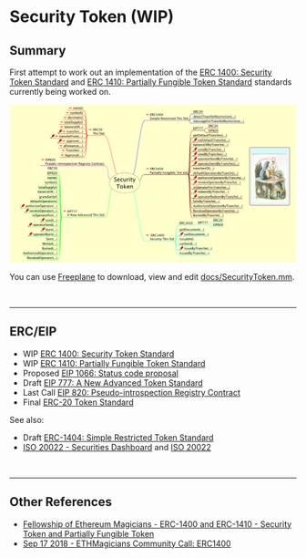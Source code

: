 # Security Token (WIP)

## Summary

First attempt to work out an implementation of the [ERC 1400: Security Token Standard](https://github.com/ethereum/EIPs/issues/1411) and [ERC 1410: Partially Fungible Token Standard](https://github.com/ethereum/EIPs/issues/1410) standards currently being worked on.

<kbd><img src="docs/SecurityToken_20180921_014947.png" /></kbd>

You can use [Freeplane](https://www.freeplane.org/wiki/index.php/Home) to download, view and edit [docs/SecurityToken.mm](docs/SecurityToken.mm).

<br />

<hr />

## ERC/EIP

* WIP [ERC 1400: Security Token Standard](https://github.com/ethereum/EIPs/issues/1411)
* WIP [ERC 1410: Partially Fungible Token Standard](https://github.com/ethereum/EIPs/issues/1410)
* Proposed [EIP 1066: Status code proposal](https://github.com/ethereum/EIPs/pull/1066)
* Draft [EIP 777: A New Advanced Token Standard](https://eips.ethereum.org/EIPS/eip-777)
* Last Call [EIP 820: Pseudo-introspection Registry Contract](https://eips.ethereum.org/EIPS/eip-820)
* Final [ERC-20 Token Standard](https://github.com/ethereum/EIPs/blob/master/EIPS/eip-20.md)

See also:

* Draft [ERC-1404: Simple Restricted Token Standard](https://github.com/ethereum/EIPs/issues/1404)
* [ISO 20022 - Securities Dashboard](https://www.iso20022.org/securities_dashboard.page) and [ISO 20022](https://en.wikipedia.org/wiki/ISO_20022)

<br />

<hr />

## Other References

* [Fellowship of Ethereum Magicians - ERC-1400 and ERC-1410 - Security Token and Partially Fungible Token](https://ethereum-magicians.org/t/erc-1400-and-erc-1410-security-token-and-partially-fungible-token/1314)
* [Sep 17 2018 - ETHMagicians Community Call: ERC1400](https://hackmd.io/s/rJUWwm__7#)
